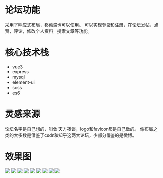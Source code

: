 # 论坛功能
采用了响应式布局，移动端也可以使用。
可以实现登录和注册，在论坛发帖，点赞，评论，修改个人资料，搜索文章等功能。

# 核心技术栈
- vue3
- express
- mysql
- element-ui
- scss
- es6

# 灵感来源
论坛名字是自己想的，叫做 天方夜谈，logo和favicon都是自己做的。
像布局之类的大多数是借鉴了csdn和知乎这两大论坛，少部分借鉴的是微博。

# 效果图

![](https://github.com/dearDreamWeb/blogSystem/blob/master/upload/images/1.png)
![](https://github.com/dearDreamWeb/blogSystem/blob/master/upload/images/2.png)
![](https://github.com/dearDreamWeb/blogSystem/blob/master/upload/images/3.png)
![](https://github.com/dearDreamWeb/blogSystem/blob/master/upload/images/4.png)
![](https://github.com/dearDreamWeb/blogSystem/blob/master/upload/images/5.png)
![](https://github.com/dearDreamWeb/blogSystem/blob/master/upload/images/6.png)
![](https://github.com/dearDreamWeb/blogSystem/blob/master/upload/images/7.png)
![](https://github.com/dearDreamWeb/blogSystem/blob/master/upload/images/8.png)
![](https://github.com/dearDreamWeb/blogSystem/blob/master/upload/images/9.png)
